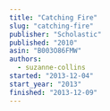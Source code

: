 ```yaml
---
title: "Catching Fire"
slug: "catching-fire"
publisher: "Scholastic"
published: "2010"
asin: "B003O86FMW"
authors:
  - suzanne-collins
started: "2013-12-04"
start_year: "2013"
finished: "2013-12-09"
---
```

